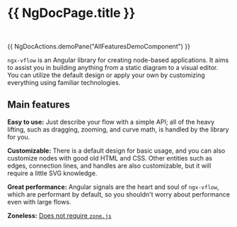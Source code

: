 # {{ NgDocPage.title }}

<br>

{{ NgDocActions.demoPane("AllFeaturesDemoComponent") }}

`ngx-vflow` is an Angular library for creating node-based applications. It aims to assist you in building anything from a static diagram to a visual editor. You can utilize the default design or apply your own by customizing everything using familiar technologies.

## Main features

**Easy to use:** Just describe your flow with a simple API; all of the heavy lifting, such as dragging, zooming, and curve math, is handled by the library for you.

**Customizable:** There is a default design for basic usage, and you can also customize nodes with good old HTML and CSS. Other entities such as edges, connection lines, and handles are also customizable, but it will require a little SVG knowledge.

**Great performance:** Angular signals are the heart and soul of `ngx-vflow`, which are performant by default, so you shouldn't worry about performance even with large flows.

**Zoneless:** [Does not require `zone.js`](https://stackblitz.com/edit/stackblitz-starters-qhu6im?file=src%2Fmain.ts)
